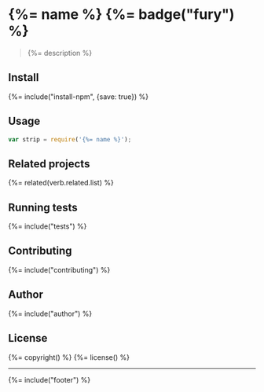 # {%= name %} {%= badge("fury") %}

> {%= description %}

## Install
{%= include("install-npm", {save: true}) %}

## Usage

```js
var strip = require('{%= name %}');
```

## Related projects
{%= related(verb.related.list) %}  

## Running tests
{%= include("tests") %}

## Contributing
{%= include("contributing") %}

## Author
{%= include("author") %}

## License
{%= copyright() %}
{%= license() %}

***

{%= include("footer") %}
